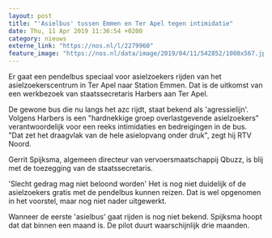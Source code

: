 ```yaml
---
layout: post
title: "'Asielbus' tussen Emmen en Ter Apel tegen intimidatie"
date: Thu, 11 Apr 2019 11:36:54 +0200
category: nieuws
externe_link: "https://nos.nl/l/2279960"
feature_image: "https://nos.nl/data/image/2019/04/11/542852/1008x567.jpg"
---
```


<p>Er gaat een pendelbus speciaal voor asielzoekers rijden van het asielzoekerscentrum in Ter Apel naar Station Emmen. Dat is de uitkomst van een werkbezoek van staatssecretaris Harbers aan Ter Apel.</p>
<p>De gewone bus die nu langs het azc rijdt, staat bekend als 'agressielijn'. Volgens Harbers is een "hardnekkige groep overlastgevende asielzoekers" verantwoordelijk voor een reeks intimidaties en bedreigingen in de bus. "Dat zet het draagvlak van de hele asielopvang onder druk", zegt hij RTV Noord.</p>
<p>Gerrit Spijksma, algemeen directeur van vervoersmaatschappij Qbuzz, is blij met de toezegging van de staatssecretaris.</p>
<p>'Slecht gedrag mag niet beloond worden' Het is nog niet duidelijk of de asielzoekers gratis met de pendelbus kunnen reizen. Dat is wel opgenomen in het voorstel, maar nog niet nader uitgewerkt.</p>
<p>Wanneer de eerste 'asielbus' gaat rijden is nog niet bekend. Spijksma hoopt dat dat binnen een maand is. De pilot duurt waarschijnlijk drie maanden.</p>
